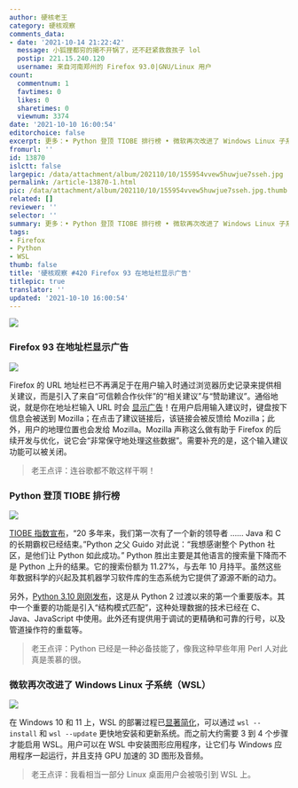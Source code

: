 ```yaml
---
author: 硬核老王
category: 硬核观察
comments_data:
- date: '2021-10-14 21:22:42'
  message: 小狐狸都穷的揭不开锅了，还不赶紧救救孩子 lol
  postip: 221.15.240.120
  username: 来自河南郑州的 Firefox 93.0|GNU/Linux 用户
count:
  commentnum: 1
  favtimes: 0
  likes: 0
  sharetimes: 0
  viewnum: 3374
date: '2021-10-10 16:00:54'
editorchoice: false
excerpt: 更多：• Python 登顶 TIOBE 排行榜 • 微软再次改进了 Windows Linux 子系统（WSL）
fromurl: ''
id: 13870
islctt: false
largepic: /data/attachment/album/202110/10/155954vvew5huwjue7sseh.jpg
permalink: /article-13870-1.html
pic: /data/attachment/album/202110/10/155954vvew5huwjue7sseh.jpg.thumb.jpg
related: []
reviewer: ''
selector: ''
summary: 更多：• Python 登顶 TIOBE 排行榜 • 微软再次改进了 Windows Linux 子系统（WSL）
tags:
- Firefox
- Python
- WSL
thumb: false
title: '硬核观察 #420 Firefox 93 在地址栏显示广告'
titlepic: true
translator: ''
updated: '2021-10-10 16:00:54'
---
```


![](/data/attachment/album/202110/10/155954vvew5huwjue7sseh.jpg)


### Firefox 93 在地址栏显示广告


![](/data/attachment/album/202110/10/160004z5ye273f9ks2t3lg.jpg)


Firefox 的 URL 地址栏已不再满足于在用户输入时通过浏览器历史记录来提供相关建议，而是引入了来自“可信赖合作伙伴”的“相关建议”与“赞助建议”。通俗地说，就是你在地址栏输入 URL 时会 [显示广告](https://www.howtogeek.com/760425/firefox-now-sends-your-address-bar-keystrokes-to-mozilla/)！在用户启用输入建议时，键盘按下信息会被送到 Mozilla；在点击了建议链接后，该链接会被反馈给 Mozilla；此外，用户的地理位置也会发给 Mozilla。Mozilla 声称这么做有助于 Firefox 的后续开发与优化，说它会“非常保守地处理这些数据”。需要补充的是，这个输入建议功能可以被关闭。



> 
> 老王点评：连谷歌都不敢这样干啊！
> 
> 
> 


### Python 登顶 TIOBE 排行榜


![](/data/attachment/album/202110/10/160025klitmlixti8tm5mi.jpg)


[TIOBE 指数宣布](https://www.tiobe.com/tiobe-index/)，“20 多年来，我们第一次有了一个新的领导者 …… Java 和 C 的长期霸权已经结束。”Python 之父 Guido 对此说：“我想感谢整个 Python 社区，是他们让 Python 如此成功。” Python 胜出主要是其他语言的搜索量下降而不是 Python 上升的结果。它的搜索份额为 11.27%，与去年 10 月持平。虽然这些年数据科学的兴起及其机器学习软件库的生态系统为它提供了源源不断的动力。


另外，[Python 3.10 刚刚发布](https://docs.python.org/3.10/whatsnew/3.10.html)，这是从 Python 2 过渡以来的第一个重要版本。其中一个重要的功能是引入“结构模式匹配”，这种处理数据的技术已经在 C、Java、JavaScript 中使用。此外还有提供用于调试的更精确和可靠的行号，以及管道操作符的重载等。



> 
> 老王点评：Python 已经是一种必备技能了，像我这种早些年用 Perl 人对此真是羡慕的很。
> 
> 
> 


### 微软再次改进了 Windows Linux 子系统（WSL）


![](/data/attachment/album/202110/10/160041pnpbrsbgs2k2ikwo.jpg)


在 Windows 10 和 11 上，WSL 的部署过程已[显著简化](https://arstechnica.com/gadgets/2021/10/the-best-part-of-windows-11-is-a-revamped-windows-subsystem-for-linux/)，可以通过 `wsl --install` 和 `wsl --update` 更快地安装和更新系统。而之前大约需要 3 到 4 个步骤才能启用 WSL。用户可以在 WSL 中安装图形应用程序，让它们与 Windows 应用程序一起运行，并且支持 GPU 加速的 3D 图形及音频。



> 
> 老王点评：我看相当一部分 Linux 桌面用户会被吸引到 WSL 上。
> 
> 
>